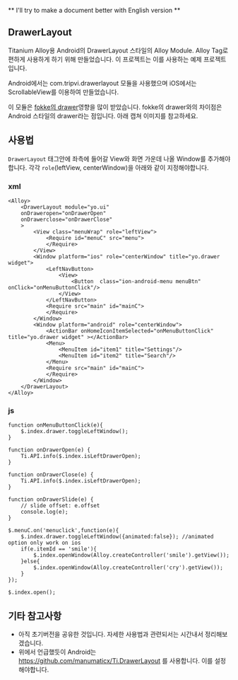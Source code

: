 ** I'll try to make a document better with English version ** 

## DrawerLayout
Titanium Alloy용 Android의 DrawerLayout 스타일의 Alloy Module.
Alloy Tag로 편하게 사용하게 하기 위해 만들었습니다. 이 프로젝트는 이를 사용하는 예제 프로젝트입니다.

Android에서는 com.tripvi.drawerlayout 모듈을 사용했으며 iOS에서는 ScrollableView를 이용하여 만들었습니다.

이 모듈은 [fokke의 drawer](https://github.com/FokkeZB/nl.fokkezb.drawer)영향을 많이 받았습니다. fokke의 drawer와의 차이점은 Android 스타일의 drawer라는 점입니다. 아래 캡쳐 이미지를 참고하세요.

## 사용법
`DrawerLayout` 태그안에 좌측에 들어갈 View와 화면 가운데 나올 Window를 추가해야합니다.
각각 `role`(leftView, centerWindow)을 아래와 같이 지정해야합니다.

### xml
```
<Alloy>
	<DrawerLayout module="yo.ui"
	onDraweropen="onDrawerOpen"
	onDrawerclose="onDrawerClose"
	>
		<View class="menuWrap" role="leftView">
			<Require id="menuC" src="menu">
			</Require>
		</View>
		<Window platform="ios" role="centerWindow" title="yo.drawer widget">
			<LeftNavButton>
				<View>
					<Button  class="ion-android-menu menuBtn" onClick="onMenuButtonClick"/>
				</View>
			</LeftNavButton>
			<Require src="main" id="mainC">
			</Require>
		</Window>
		<Window platform="android" role="centerWindow">
		    <ActionBar onHomeIconItemSelected="onMenuButtonClick" title="yo.drawer widget" ></ActionBar>
			<Menu>
				<MenuItem id="item1" title="Settings"/>
				<MenuItem id="item2" title="Search"/>
			</Menu>
			<Require src="main" id="mainC">
			</Require>
		</Window>
	</DrawerLayout>
</Alloy>
```

### js
```
function onMenuButtonClick(e){
    $.index.drawer.toggleLeftWindow();
}

function onDrawerOpen(e) {
    Ti.API.info($.index.isLeftDrawerOpen);
}

function onDrawerClose(e) {
    Ti.API.info($.index.isLeftDrawerOpen);
}

function onDrawerSlide(e) {
    // slide offset: e.offset
    console.log(e);
}

$.menuC.on('menuclick',function(e){
    $.index.drawer.toggleLeftWindow({animated:false}); //animated option only work on ios
    if(e.itemId == 'smile'){
        $.index.openWindow(Alloy.createController('smile').getView());
    }else{
        $.index.openWindow(Alloy.createController('cry').getView());
    }
});

$.index.open();
```
 
## 기타 참고사항

- 아직 초기버전을 공유한 것입니다. 자세한 사용법과 관련되서는 시간내서 정리해보겠습니다.
- 위에서 언급했듯이 Android는 https://github.com/manumaticx/Ti.DrawerLayout 를 사용합니다. 이를 설정해야합니다.

